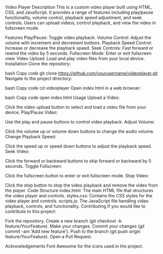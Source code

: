 Video Player
Description
This is a custom video player built using HTML, CSS, and JavaScript. It provides a range of features including play/pause functionality, volume control, playback speed adjustment, and seek controls. Users can upload videos, control playback, and view the video in fullscreen mode.

Features
Play/Pause: Toggle video playback.
Volume Control: Adjust the volume with increment and decrement buttons.
Playback Speed Control: Increase or decrease the playback speed.
Seek Controls: Fast forward or rewind the video by 5 seconds.
Fullscreen Mode: Enter or exit fullscreen view.
Video Upload: Load and play video files from your local device.
Installation
Clone the repository:

bash
Copy code
git clone https://github.com/yourusername/videoplayer.git
Navigate to the project directory:

bash
Copy code
cd videoplayer
Open index.html in a web browser:

bash
Copy code
open index.html
Usage
Upload a Video:

Click the video upload button to select and load a video file from your device.
Play/Pause Video:

Use the play and pause buttons to control video playback.
Adjust Volume:

Click the volume up or volume down buttons to change the audio volume.
Change Playback Speed:

Click the speed up or speed down buttons to adjust the playback speed.
Seek Video:

Click the forward or backward buttons to skip forward or backward by 5 seconds.
Toggle Fullscreen:

Click the fullscreen button to enter or exit fullscreen mode.
Stop Video:

Click the stop button to stop the video playback and remove the video from the player.
Code Structure
index.html: The main HTML file that structures the video player and controls.
styles.css: Contains the CSS styles for the video player and controls.
scripts.js: The JavaScript file handling video playback, controls, and functionality.
Contributing
If you would like to contribute to this project:

Fork the repository.
Create a new branch (git checkout -b feature/YourFeature).
Make your changes.
Commit your changes (git commit -am 'Add new feature').
Push to the branch (git push origin feature/YourFeature).
Open a Pull Request.


Acknowledgements
Font Awesome for the icons used in the project.
